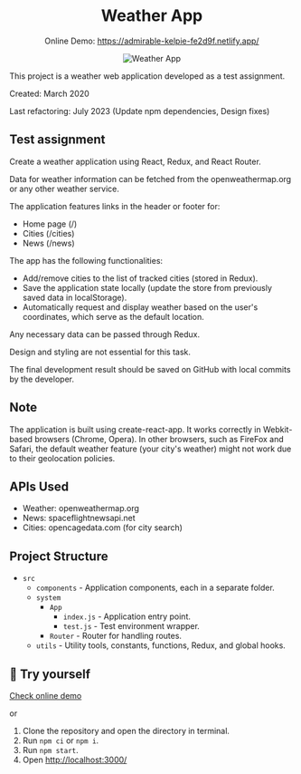 <h1 align="center">
  Weather App
</h1>

<p align="center">
  Online Demo: 
  <a href="https://admirable-kelpie-fe2d9f.netlify.app/">
    https://admirable-kelpie-fe2d9f.netlify.app/
  </a>
</p>

<p align="center">
  <img src="preview.gif" alt="Weather App" />
</p>

This project is a weather web application developed as a test assignment.

Created: March 2020

Last refactoring: July 2023 (Update npm dependencies, Design fixes)

## Test assignment

Create a weather application using React, Redux, and React Router.

Data for weather information can be fetched from the openweathermap.org or any other weather service.

The application features links in the header or footer for:
- Home page (/)
- Cities (/cities)
- News (/news)

The app has the following functionalities:
- Add/remove cities to the list of tracked cities (stored in Redux).
- Save the application state locally (update the store from previously saved data in localStorage).
- Automatically request and display weather based on the user's coordinates, which serve as the default location.

Any necessary data can be passed through Redux.

Design and styling are not essential for this task.

The final development result should be saved on GitHub with local commits by the developer.

## Note

The application is built using create-react-app. It works correctly in Webkit-based browsers (Chrome, Opera). In other browsers, such as FireFox and Safari, the default weather feature (your city's weather) might not work due to their geolocation policies.

## APIs Used

- Weather: openweathermap.org
- News: spaceflightnewsapi.net
- Cities: opencagedata.com (for city search)


## Project Structure

- `src`
    - `components` - Application components, each in a separate folder.
    - `system` 
        - `App` 
            - `index.js` - Application entry point.
            - `test.js` - Test environment wrapper.
        - `Router` - Router for handling routes. 
    - `utils` - Utility tools, constants, functions, Redux, and global hooks.

## 🚀 Try yourself

<a href="https://admirable-kelpie-fe2d9f.netlify.app/">
Check online demo
</a>

or
1. Clone the repository and open the directory in terminal.
2. Run `npm ci` or `npm i`.
3. Run `npm start`.
4. Open <a href="http://localhost:3000/">http://localhost:3000/</a>

